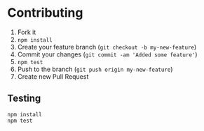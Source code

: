 # Contributing

1. Fork it
2. `npm install`
3. Create your feature branch (`git checkout -b my-new-feature`)
4. Commit your changes (`git commit -am 'Added some feature'`)
5. `npm test`
6. Push to the branch (`git push origin my-new-feature`)
7. Create new Pull Request

## Testing

```
npm install
npm test
```


